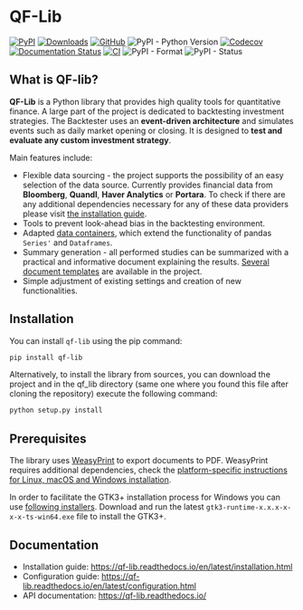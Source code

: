 # QF-Lib

[![PyPI](https://img.shields.io/pypi/v/qf-lib?color=green&label=PyPI%20Latest%20Release)](https://pypi.org/project/qf-lib/)
[![Downloads](https://static.pepy.tech/personalized-badge/qf-lib?period=month&units=international_system&left_color=grey&right_color=blue&left_text=PyPI%20Downloads%20/%20month)](https://pepy.tech/project/qf-lib)
[![GitHub](https://img.shields.io/github/license/quarkfin/qf-lib?color=orange&label=License)](https://github.com/quarkfin/qf-lib/blob/master/LICENSE)
![PyPI - Python Version](https://img.shields.io/pypi/pyversions/qf-lib?color=yellow&label=python)
[![Codecov](https://img.shields.io/codecov/c/gh/quarkfin/qf-lib?color=pink)](https://app.codecov.io/gh/quarkfin/qf-lib)
[![Documentation Status](https://readthedocs.org/projects/qf-lib/badge/)](https://qf-lib.readthedocs.io/)
[![CI](https://github.com/quarkfin/qf-lib/actions/workflows/tests.yml/badge.svg?branch=master)](https://github.com/quarkfin/qf-lib/actions/workflows/tests.yml)
![PyPI - Format](https://img.shields.io/pypi/format/qf-lib?color=lightgrey)
![PyPI - Status](https://img.shields.io/pypi/status/qf-lib?color=darkred)

## What is QF-lib?
**QF-Lib** is a Python library that provides high quality tools for quantitative finance. 
A large part of the project is dedicated to backtesting investment strategies. 
The Backtester uses an **event-driven architecture** and simulates events such as daily market opening 
or closing. It is designed to **test and evaluate any custom investment strategy**.

Main features include:
* Flexible data sourcing - the project supports the possibility of an easy selection of the data source. Currently provides financial data from **Bloomberg**, **Quandl**, **Haver Analytics** or **Portara**. To check if there are any additional dependencies necessary for any of these data providers please visit [the installation guide](https://qf-lib.readthedocs.io/en/latest/installation.html#installing-optional-data-providers).
* Tools to prevent look-ahead bias in the backtesting environment.
* Adapted [data containers](https://qf-lib.readthedocs.io/en/latest/reference/structure.html#containers), which extend the functionality of pandas `Series'` and `Dataframes`.
* Summary generation - all performed studies can be summarized with a practical and informative document explaining the results. [Several document templates](https://qf-lib.readthedocs.io/en/latest/reference/structure.html#analysis) are available in the project.
* Simple adjustment of existing settings and creation of new functionalities.


## Installation
You can install `qf-lib` using the pip command:

```sh
pip install qf-lib
```
 
Alternatively, to install the library from sources, you can download the project and in the qf_lib directory 
(same one where you found this file after cloning the repository) execute the following command:

```sh
python setup.py install
```

## Prerequisites
The library uses [WeasyPrint](https://weasyprint.readthedocs.io) to export documents to PDF. WeasyPrint requires additional dependencies, check the 
[platform-specific instructions for Linux, macOS and Windows installation](https://weasyprint.readthedocs.io/en/stable/install.html).

In order to facilitate the GTK3+ installation process for Windows you can use 
[following installers](https://github.com/tschoonj/GTK-for-Windows-Runtime-Environment-Installer/releases). Download and run the latest 
`gtk3-runtime-x.x.x-x-x-x-ts-win64.exe` file to install the GTK3+.

## Documentation
* Installation guide: https://qf-lib.readthedocs.io/en/latest/installation.html
* Configuration guide: https://qf-lib.readthedocs.io/en/latest/configuration.html
* API documentation: https://qf-lib.readthedocs.io/
